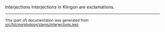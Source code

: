 Interjections
Interjections in Klingon are exclamations.

* * *

<small>This (part of) documentation was generated from [src/fst/morphology/stems/interjections.lexc](https://github.com/giellalt/lang-tlh/blob/main/src/fst/morphology/stems/interjections.lexc)</small>
